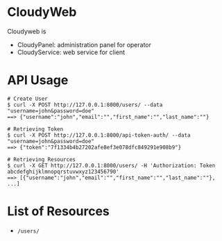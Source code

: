 # CloudyWeb

Cloudyweb is
- CloudyPanel: administration panel for operator
- CloudyService: web service for client


# API Usage

    # Create User
    $ curl -X POST http://127.0.0.1:8000/users/ --data "username=john&password=doe"
    ==> {"username":"john","email":"","first_name":"","last_name":""}

    # Retrieving Token
    $ curl -X POST http://127.0.0.1:8000/api-token-auth/ --data "username=john&password=doe"
    ==> {"token":"7f1334b4b27202afe8ef3e078dfc849291e908b9"}

    # Retrieving Resources
    $ curl -X GET http://127.0.0.1:8000/users/ -H 'Authorization: Token abcdefghijklmnopqrstuvwxyz123456790'
	==> [{"username":"john","email":"","first_name":"","last_name":""}, ...]

# List of Resources

* `/users/`